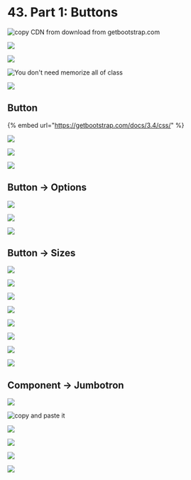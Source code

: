 # 43. Part 1: Buttons

![copy CDN from download from getbootstrap.com](.gitbook/assets/2020-01-01-12.57.38.png)

![](.gitbook/assets/2020-01-01-12.59.36.png)

![](.gitbook/assets/2020-01-01-12.59.44.png)

![You don&apos;t need memorize all of class](.gitbook/assets/2020-01-01-1.00.28.png)

![](.gitbook/assets/2020-01-01-1.00.34.png)

## Button

{% embed url="https://getbootstrap.com/docs/3.4/css/" %}

![](.gitbook/assets/2020-01-01-1.02.54.png)

![](.gitbook/assets/2020-01-01-1.04.11.png)

![](.gitbook/assets/2020-01-01-1.04.18.png)









## Button -&gt; Options 

![](.gitbook/assets/2020-01-01-1.06.08.png)

![](.gitbook/assets/2020-01-01-1.06.27.png)

![](.gitbook/assets/2020-01-01-1.06.50.png)







## Button -&gt; Sizes

![](.gitbook/assets/2020-01-01-1.07.17.png)

![](.gitbook/assets/2020-01-01-1.07.48.png)

![](.gitbook/assets/2020-01-01-1.07.57.png)







![](.gitbook/assets/2020-01-01-1.08.26.png)

![](.gitbook/assets/2020-01-01-1.09.33.png)

![](.gitbook/assets/2020-01-01-1.09.42.png)









![](.gitbook/assets/2020-01-01-1.10.22.png)

![](.gitbook/assets/2020-01-01-1.10.37.png)





## Component -&gt; Jumbotron

![](.gitbook/assets/2020-01-01-1.12.00.png)

![copy and paste it](.gitbook/assets/2020-01-01-1.12.40.png)

![](.gitbook/assets/2020-01-01-1.13.44.png)

![](.gitbook/assets/2020-01-01-1.14.02.png)





![](.gitbook/assets/2020-01-01-1.14.56.png)

![](.gitbook/assets/2020-01-01-1.15.03.png)







